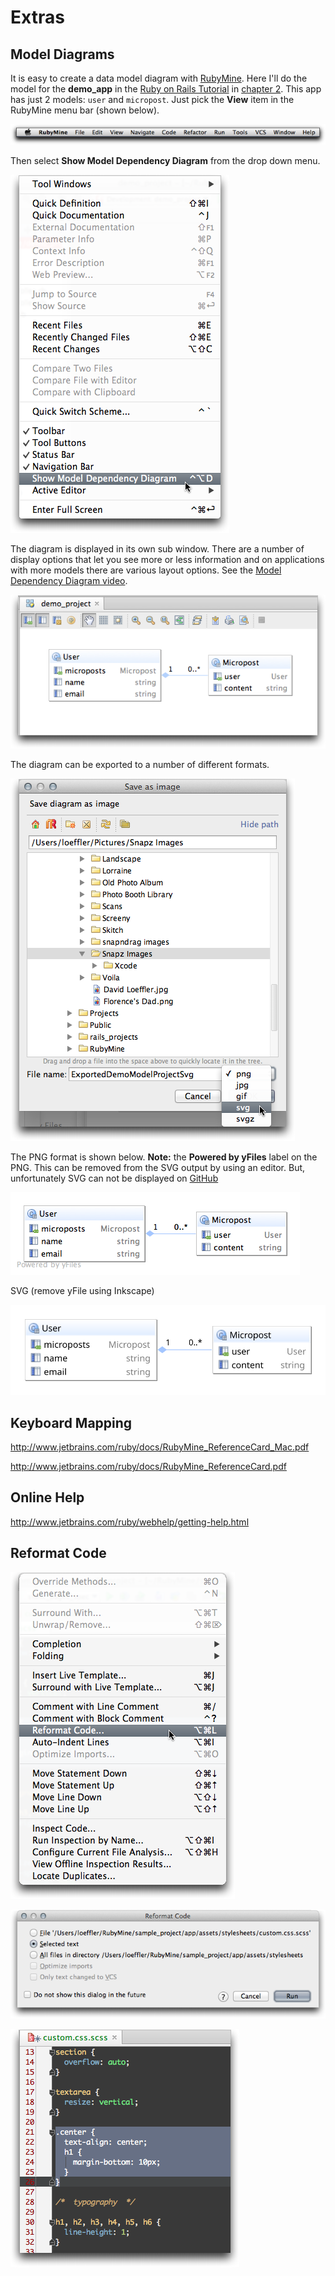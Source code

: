 # Extras #

## Model Diagrams ##

It is easy to create a data model diagram with [RubyMine].  Here I'll do the model for the **demo_app** in the [Ruby on Rails Tutorial] in [chapter 2].  This app has just 2 models: `user` and `micropost`.  Just pick the **View** item in the RubyMine menu bar (shown below).

![Menu Bar](images/rubymine_menubar.png)

Then select **Show Model Dependency Diagram** from the drop down menu.

![ModelMenu](images/ShowModelMenu.png)

The diagram is displayed in its own sub window.  There are a number of display options that let you see more or less information and on applications with more models there are various layout options. See the [Model Dependency Diagram video].

![Demo Project Model Diagram](images/DemoProjectModel.png)

The diagram can be exported to a number of different formats.  

![Export Model Diagram Dialog](images/ExportModelDiagramDialog.png)

The PNG format is shown below. **Note:** the **Powered by yFiles** label on the PNG.  This can be removed from the SVG output by using an editor.  But, unfortunately SVG can not be displayed on [GitHub] 

![Exported Demo Model Diagram](images/DemoExportDiagram.png)

SVG (remove yFile using Inkscape)

![SVG](images/ExportedDemoModelProjectSvg.svg)

<object data="images/ExportedDemoModelProjectSvg.svg" type="image/svg+xml" width="100%"/> 

## Keyboard Mapping ##

http://www.jetbrains.com/ruby/docs/RubyMine_ReferenceCard_Mac.pdf

http://www.jetbrains.com/ruby/docs/RubyMine_ReferenceCard.pdf

## Online Help ##

http://www.jetbrains.com/ruby/webhelp/getting-help.html

## Reformat Code ##

![Reformat Menu](images/ReformatCodeMenu.png)

![Reformat Menu](images/ReformatCodeDialog.png)

![Reformat Menu](images/ReformatCodeFinished.png)


[RubyMine]: http://www.jetbrains.com/ruby/ "Ruby on Rails IDE"
[Ruby on Rails Tutorial]: http://ruby.railstutorial.org/ "Rails Tutorial"
[chapter 2]: http://ruby.railstutorial.org/chapters/a-demo-app?version=3.2#top
[Model Dependency Diagram video]: http://www.jetbrains.com/ruby/demos/rubymine_model_diagram.html
[GitHub]: http://www.github.com/ "GitHub"